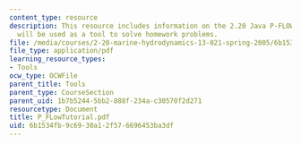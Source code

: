 ```yaml
---
content_type: resource
description: This resource includes information on the 2.20 Java P-FLOW applet, which
  will be used as a tool to solve homework problems.
file: /media/courses/2-20-marine-hydrodynamics-13-021-spring-2005/6b1534fb9c6930a12f576696453ba3df_P_FLowTutorial.pdf
file_type: application/pdf
learning_resource_types:
- Tools
ocw_type: OCWFile
parent_title: Tools
parent_type: CourseSection
parent_uid: 1b7b5244-5bb2-888f-234a-c30570f2d271
resourcetype: Document
title: P_FLowTutorial.pdf
uid: 6b1534fb-9c69-30a1-2f57-6696453ba3df
---
```

